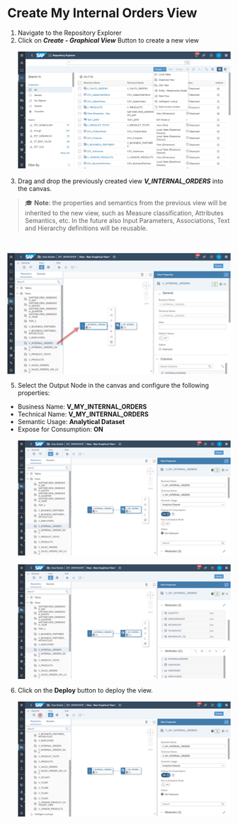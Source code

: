  # Create My Internal Orders View

1. Navigate to the Repository Explorer
2. Click on <b><i>Create - Graphical View</i></b> Button to create a new view
  <br><br>![](/exercises/ex1/images/create_in_repository_explorer.png)<br><br>
3. Drag and drop the previously created view **_V_INTERNAL_ORDERS_** into the canvas.
  >:mortar_board: **Note**: the properties and semantics from the previous view will be inherited to the new view, such as Measure classification, Attributes Semantics, etc. In the future also Input Parameters, Associations, Text and Hierarchy definitions will be reusable. 
  
  <br><br>![](../images/create_my_internal_orders_ads_02.png)
  
<!-- TBD
4. TBD :construction::construction::construction:
  <br><br>![](../images/create_my_internal_orders_ads_03.png)
-->

5. Select the Output Node in the canvas and configure the following properties:
  - Business Name: <b>V_MY_INTERNAL_ORDERS</b>
  - Technical Name: <b>V_MY_INTERNAL_ORDERS</b>
  - Semantic Usage: <b>Analytical Dataset</b>
  - Expose for Consumption: <b>ON</b>
 <br><br>![](../images/create_my_internal_orders_ads_04.png)
 <br><br>![](../images/create_my_internal_orders_ads_05.png)
  
  
6. Click on the **Deploy** button to deploy the view.
  <br><br>![](../images/create_my_internal_orders_ads_10.png)


  




  
